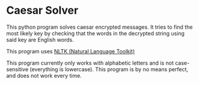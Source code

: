 # Caesar Solver
This python program solves caesar encrypted messages. It tries to find the most likely key by checking that the words in the decrypted string using said key are English words.

This program uses [NLTK (Natural Language Toolkit)](https://www.nltk.org/)

This program currently only works with alphabetic letters and is not case-sensitive (everything is lowercase).
This program is by no means perfect, and does not work every time.